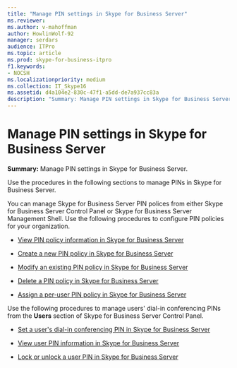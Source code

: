 ```yaml
---
title: "Manage PIN settings in Skype for Business Server"
ms.reviewer: 
ms.author: v-mahoffman
author: HowlinWolf-92
manager: serdars
audience: ITPro
ms.topic: article
ms.prod: skype-for-business-itpro
f1.keywords:
- NOCSH
ms.localizationpriority: medium
ms.collection: IT_Skype16
ms.assetid: d4a104e2-830c-47f1-a5dd-de7a937cc83a
description: "Summary: Manage PIN settings in Skype for Business Server."
---
```


# Manage PIN settings in Skype for Business Server
 
**Summary:** Manage PIN settings in Skype for Business Server.
  
Use the procedures in the following sections to manage PINs in Skype for Business Server.
  
You can manage Skype for Business Server PIN polices from either Skype for Business Server Control Panel or Skype for Business Server Management Shell. Use the following procedures to configure PIN policies for your organization.
  
- [View PIN policy information in Skype for Business Server](view-pin-policy-information.md)
    
- [Create a new PIN policy in Skype for Business Server](create-a-new-pin-policy.md)
    
- [Modify an existing PIN policy in Skype for Business Server](modify-an-existing-pin-policy.md)
    
- [Delete a PIN policy in Skype for Business Server](delete-a-pin-policy.md)
    
- [Assign a per-user PIN policy in Skype for Business Server](assign-a-per-user-pin-policy.md)
    
Use the following procedures to manage users' dial-in conferencing PINs from the **Users** section of Skype for Business Server Control Panel.
  
- [Set a user's dial-in conferencing PIN in Skype for Business Server](set-a-user-s-dial-in-conferencing-pin.md)
    
- [View user PIN information in Skype for Business Server](view-user-pin-information.md)
    
- [Lock or unlock a user PIN in Skype for Business Server](lock-or-unlock-a-user-pin.md)
    

